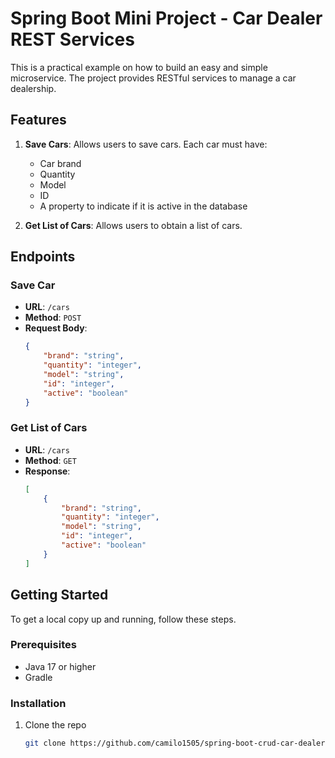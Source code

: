 # Spring Boot Mini Project - Car Dealer REST Services

This is a practical example on how to build an easy and simple microservice. The project provides RESTful services to manage a car dealership. 

## Features

1. **Save Cars**: Allows users to save cars. Each car must have:
   - Car brand
   - Quantity
   - Model
   - ID
   - A property to indicate if it is active in the database

2. **Get List of Cars**: Allows users to obtain a list of cars.

## Endpoints

### Save Car
- **URL**: `/cars`
- **Method**: `POST`
- **Request Body**:
    ```json
    {
        "brand": "string",
        "quantity": "integer",
        "model": "string",
        "id": "integer",
        "active": "boolean"
    }
    ```

### Get List of Cars
- **URL**: `/cars`
- **Method**: `GET`
- **Response**:
    ```json
    [
        {
            "brand": "string",
            "quantity": "integer",
            "model": "string",
            "id": "integer",
            "active": "boolean"
        }
    ]
    ```

## Getting Started

To get a local copy up and running, follow these steps.

### Prerequisites

- Java 17 or higher
- Gradle

### Installation

1. Clone the repo
   ```sh
   git clone https://github.com/camilo1505/spring-boot-crud-car-dealer.git
